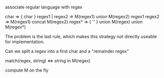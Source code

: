 associate regular language with regex

char => { char }
regex1 | regex2 => M(regex1) union M(regex2)
regex1 regex2 => M(regex1) concat M(regex2)
regex* => { '' } union M(regex) union M(regex*)

The problem is the last rule, which makes this strategy not directly useable for implementation.

Can we split a regex into a first char and a "remainder regex"



match(regex, string) <=> string in M(regex)

compute M on the fly
